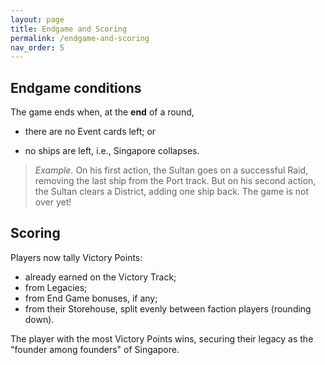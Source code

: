 ```yaml
---
layout: page
title: Endgame and Scoring
permalink: /endgame-and-scoring
nav_order: 5
---
```


## Endgame conditions

The game ends when, at the **end** of a round,

- there are no Event cards left; or
<!-- - all ships are on the Port track, i.e., Singapore prospers; or -->
- no ships are left, i.e., Singapore collapses.

> *Example.*  On his first action, the Sultan goes on a successful Raid, removing the last ship from the Port track. But on his second action, the Sultan clears a District, adding one ship back. The game is not over yet!

## Scoring
Players now tally Victory Points:
- already earned on the Victory Track;
- from Legacies;
- from End Game bonuses, if any;
- from their Storehouse, split evenly between faction players (rounding down).

The player with the most Victory Points wins, securing their legacy as the "founder among founders" of Singapore.